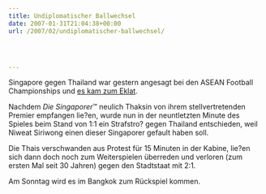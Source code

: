 ```yaml
---
title: Undiplomatischer Ballwechsel
date: 2007-01-31T21:04:38+00:00
url: /2007/02/undiplomatischer-ballwechsel/




---
```

Singapore gegen Thailand war gestern angesagt bei den ASEAN Football Championships und [es kam zum Eklat][1].

Nachdem _Die Singaporer_&trade; neulich Thaksin von ihrem stellvertretenden Premier empfangen lie?en, wurde nun in der neuntletzten Minute des Spieles beim Stand von 1:1 ein Strafstro? gegen Thailand entschieden, weil Niweat Siriwong einen dieser Singaporer gefault haben soll.

Die Thais verschwanden aus Protest für 15 Minuten in der Kabine, lie?en sich dann doch noch zum Weiterspielen überreden und verloren (zum ersten Mal seit 30 Jahren) gegen den Stadtstaat mit 2:1.

Am Sonntag wird es im Bangkok zum Rückspiel kommen.

 [1]: http://soccernet.espn.go.com/news/story?id=405873&cc=4716
